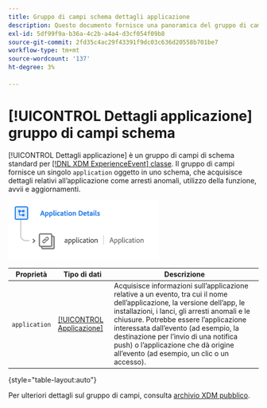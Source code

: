 ```yaml
---
title: Gruppo di campi schema dettagli applicazione
description: Questo documento fornisce una panoramica del gruppo di campi dello schema Dettagli applicazione.
exl-id: 5df99f9a-b36a-4c2b-a4a4-d3cf054f09b8
source-git-commit: 2fd35c4ac29f43391f9dc03c636d20558b701be7
workflow-type: tm+mt
source-wordcount: '137'
ht-degree: 3%

---
```


# [!UICONTROL Dettagli applicazione] gruppo di campi schema

[!UICONTROL Dettagli applicazione] è un gruppo di campi di schema standard per [[!DNL XDM ExperienceEvent] classe](../../classes/experienceevent.md). Il gruppo di campi fornisce un singolo `application` oggetto in uno schema, che acquisisce dettagli relativi all’applicazione come arresti anomali, utilizzo della funzione, avvii e aggiornamenti.

![](../../images/field-groups/application-details.png)

| Proprietà | Tipo di dati | Descrizione |
| --- | --- | --- |
| `application` | [[!UICONTROL Applicazione]](../../data-types/financial-account.md) | Acquisisce informazioni sull’applicazione relative a un evento, tra cui il nome dell’applicazione, la versione dell’app, le installazioni, i lanci, gli arresti anomali e le chiusure. Potrebbe essere l’applicazione interessata dall’evento (ad esempio, la destinazione per l’invio di una notifica push) o l’applicazione che dà origine all’evento (ad esempio, un clic o un accesso). |

{style="table-layout:auto"}

Per ulteriori dettagli sul gruppo di campi, consulta [archivio XDM pubblico](https://github.com/adobe/xdm/blob/master/docs/reference/fieldgroups/experience-event/experienceevent-application.schema.json).
